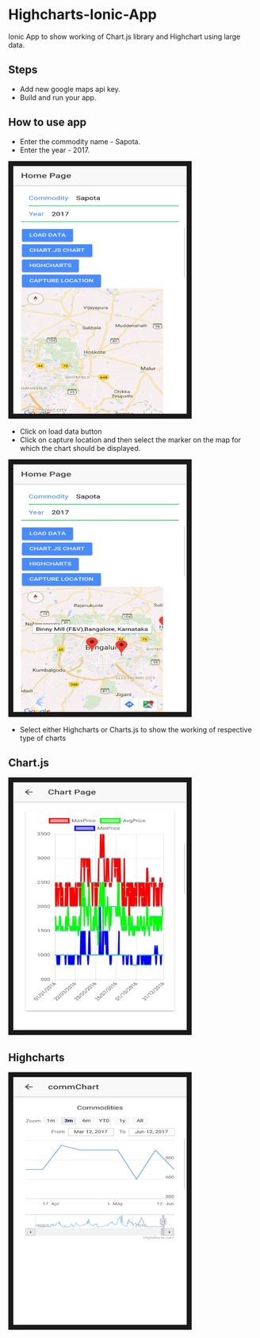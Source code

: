 # Highcharts-Ionic-App
Ionic App to show working of Chart.js  library and Highchart using large data.

## Steps
- Add new google maps api key.
- Build and run your app.

## How to use app
- Enter the commodity name - Sapota.
- Enter the year - 2017.
 <img src="src/assets/imgs/Img1.jpg" alt="snapshot 1" width="350" height="500" border="10" />
 
- Click on load data button
- Click on capture location and then select the marker on the map for which the chart should be displayed.
<img src="src/assets/imgs/Img2.jpg" alt="snapshot 1" width="350" height="500" border="10" />

- Select either Highcharts or Charts.js to show the working of respective type of charts

## Chart.js
<img src="src/assets/imgs/Img4.jpg" alt="snapshot 1" width="350" height="500" border="10" />

## Highcharts
<img src="src/assets/imgs/Img5.jpg" alt="snapshot 1" width="350" height="500" border="10" />
